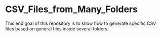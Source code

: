 # CSV_Files_from_Many_Folders
This end goal of this repository is to show how to generate specific CSV files based on general files inside several folders. 
